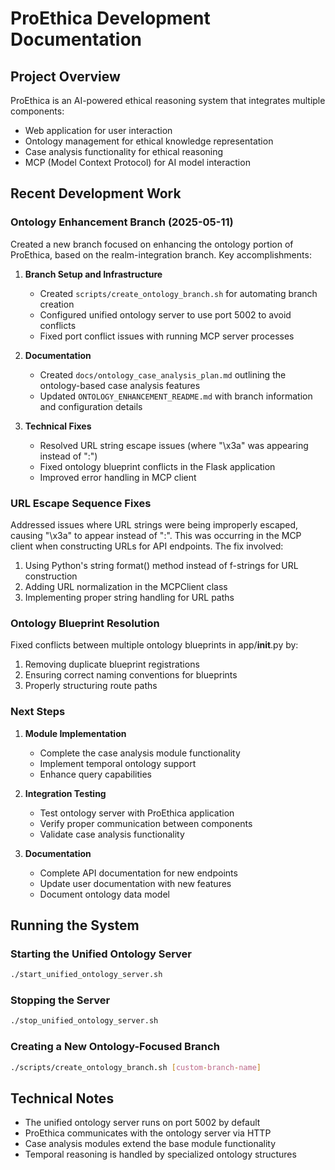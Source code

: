 # ProEthica Development Documentation

## Project Overview

ProEthica is an AI-powered ethical reasoning system that integrates multiple components:
- Web application for user interaction
- Ontology management for ethical knowledge representation
- Case analysis functionality for ethical reasoning
- MCP (Model Context Protocol) for AI model interaction

## Recent Development Work

### Ontology Enhancement Branch (2025-05-11)

Created a new branch focused on enhancing the ontology portion of ProEthica, based on the realm-integration branch. Key accomplishments:

1. **Branch Setup and Infrastructure**
   - Created `scripts/create_ontology_branch.sh` for automating branch creation
   - Configured unified ontology server to use port 5002 to avoid conflicts
   - Fixed port conflict issues with running MCP server processes

2. **Documentation**
   - Created `docs/ontology_case_analysis_plan.md` outlining the ontology-based case analysis features
   - Updated `ONTOLOGY_ENHANCEMENT_README.md` with branch information and configuration details

3. **Technical Fixes**
   - Resolved URL string escape issues (where "\x3a" was appearing instead of ":")
   - Fixed ontology blueprint conflicts in the Flask application
   - Improved error handling in MCP client

### URL Escape Sequence Fixes

Addressed issues where URL strings were being improperly escaped, causing "\x3a" to appear instead of ":". This was occurring in the MCP client when constructing URLs for API endpoints. The fix involved:

1. Using Python's string format() method instead of f-strings for URL construction
2. Adding URL normalization in the MCPClient class
3. Implementing proper string handling for URL paths

### Ontology Blueprint Resolution

Fixed conflicts between multiple ontology blueprints in app/__init__.py by:
1. Removing duplicate blueprint registrations
2. Ensuring correct naming conventions for blueprints
3. Properly structuring route paths

### Next Steps

1. **Module Implementation**
   - Complete the case analysis module functionality
   - Implement temporal ontology support
   - Enhance query capabilities

2. **Integration Testing**
   - Test ontology server with ProEthica application
   - Verify proper communication between components
   - Validate case analysis functionality

3. **Documentation**
   - Complete API documentation for new endpoints
   - Update user documentation with new features
   - Document ontology data model

## Running the System

### Starting the Unified Ontology Server

```bash
./start_unified_ontology_server.sh
```

### Stopping the Server

```bash
./stop_unified_ontology_server.sh
```

### Creating a New Ontology-Focused Branch

```bash
./scripts/create_ontology_branch.sh [custom-branch-name]
```

## Technical Notes

- The unified ontology server runs on port 5002 by default
- ProEthica communicates with the ontology server via HTTP
- Case analysis modules extend the base module functionality
- Temporal reasoning is handled by specialized ontology structures
